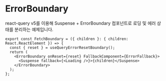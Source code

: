 # ErrorBoundary

react-query v5를 이용해 Suspense + ErrorBoundary 컴포넌트로 로딩 및 에러 상태를 분리하는 예제입니다.

```tsc
export const FetchBoundary = ({ children }: { children: React.ReactElement }) => {
  const { reset } = useQueryErrorResetBoundary();
  return (
    <ErrorBoundary onReset={reset} FallbackComponent={ErrorFallback}>
      <Suspense fallback={<Loading />}>{children}</Suspense>
    </ErrorBoundary>
  );
};
```
